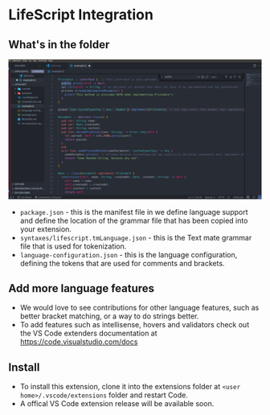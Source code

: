 # LifeScript Integration
## What's in the folder
![Screenshot](ss.png)
* `package.json` - this is the manifest file in we define language support and define the location of the grammar file that has been copied into your extension.
* `syntaxes/lifescript.tmLanguage.json` - this is the Text mate grammar file that is used for tokenization.
* `language-configuration.json` - this is the language configuration, defining the tokens that are used for comments and brackets.

## Add more language features

* We would love to see contributions for other language features, such as better bracket matching, or a way to do strings better.
* To add features such as intellisense, hovers and validators check out the VS Code extenders documentation at https://code.visualstudio.com/docs

## Install 

* To install this extension, clone it into the extensions folder at `<user home>/.vscode/extensions` folder and restart Code.
* A offical VS Code extension release will be available soon.

